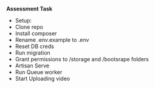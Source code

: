 **Assessment Task**

- Setup:
- Clone repo
- Install composer
- Rename .env.example to .env
- Reset DB creds
- Run migration
- Grant permissions to /storage and /bootsrape folders
- Artisan Serve
- Run Queue worker
- Start Uploading video
